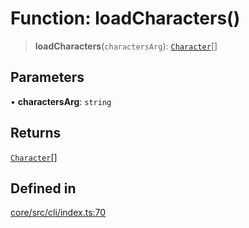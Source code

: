 # Function: loadCharacters()

> **loadCharacters**(`charactersArg`): [`Character`](../type-aliases/Character.md)[]

## Parameters

• **charactersArg**: `string`

## Returns

[`Character`](../type-aliases/Character.md)[]

## Defined in

[core/src/cli/index.ts:70](https://github.com/ai16z/eliza/blob/c537cb3e848b54fcb914d8ef84924fa5fdeaec66/core/src/cli/index.ts#L70)
